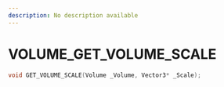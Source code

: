 ```yaml
---
description: No description available 
---
```


# VOLUME\_GET_VOLUME_SCALE

```cpp
void GET_VOLUME_SCALE(Volume _Volume, Vector3* _Scale);
```